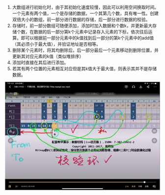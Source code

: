 1. 大数组进行初始化时，由于其初始化速度较慢，因此可以利用空间换取时间。一个元素有两个值，一个是存储的数据，一个其第几个数，具有唯一性。创建双倍大小的数组，前一部分进行数据的存储，后一部分进行数据的校验。
2. 存储时，前一部分数组可随便添加，添加时加入数据和个数k，并更新最大存储个数，在数据的后一部分第k个元素中记录存入元素的下标，依次往后运算。即可以根据前一部分元素中的k值找到后一部分的第k个元素中的add值（其必须小于最大值），并验证地址是否相等。
3. 删除某个元素时，将其均删除后，后一部分最后一个元素移动到删除位置，并更新其对应元素的k值（类似堆排序）
4. 添加时直接在其后进行添加。
5. 若其有两个位置的元素相互对应但是其k值大于最大值，则表示其并不是存储数据。

![image-20220810161919901](res/06.大数组初始化/image-20220810161919901.png)